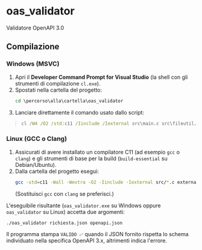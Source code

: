 # oas_validator

Validatore OpenAPI 3.0

## Compilazione

### Windows (MSVC)
1. Apri il **Developer Command Prompt for Visual Studio** (la shell con gli strumenti di compilazione `cl.exe`).
2. Spostati nella cartella del progetto:
   ```cmd
   cd \percorso\alla\cartella\oas_validator
   ```
3. Lanciare direttamente il comando usato dallo script:
> ```cmd
> cl /W4 /O2 /std:c11 /Iinclude /Iexternal src\main.c src\fileutil.c src\oas_extract.c src\jsonschema.c external\cJSON.c /Fe:oas_validator.exe
> ```

### Linux (GCC o Clang)
1. Assicurati di avere installato un compilatore C11 (ad esempio `gcc` o `clang`) e gli strumenti di base per la build (`build-essential` su Debian/Ubuntu).
2. Dalla cartella del progetto esegui:
   ```bash
   gcc -std=c11 -Wall -Wextra -O2 -Iinclude -Iexternal src/*.c external/cJSON.c -o oas_validator
   ```
   (Sostituisci `gcc` con `clang` se preferisci.)

L'eseguibile risultante (`oas_validator.exe` su Windows oppure `oas_validator` su Linux) accetta due argomenti:

```bash
./oas_validator richiesta.json openapi.json
```

Il programma stampa `VALIDO ✅` quando il JSON fornito rispetta lo schema individuato nella specifica OpenAPI 3.x, altrimenti indica l'errore.
